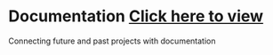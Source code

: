 # Documentation [Click here to view](https://subodhar.github.io/doc/)
Connecting future and past projects with documentation
